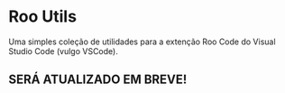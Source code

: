 # Roo Utils
Uma simples coleção de utilidades para a extenção Roo Code do Visual Studio Code (vulgo VSCode).

## SERÁ ATUALIZADO EM BREVE!